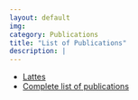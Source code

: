 ```yaml
---
layout: default
img: 
category: Publications
title: "List of Publications"
description: |
---
```


- [Lattes](http://lattes.cnpq.br/4004940058931557)
- [Complete list of publications](img/publication.pdf)
